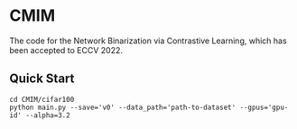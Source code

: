 # CMIM
The code for the Network Binarization via Contrastive Learning, which has been accepted to ECCV 2022.

## Quick Start

    cd CMIM/cifar100
    python main.py --save='v0' --data_path='path-to-dataset' --gpus='gpu-id' --alpha=3.2
